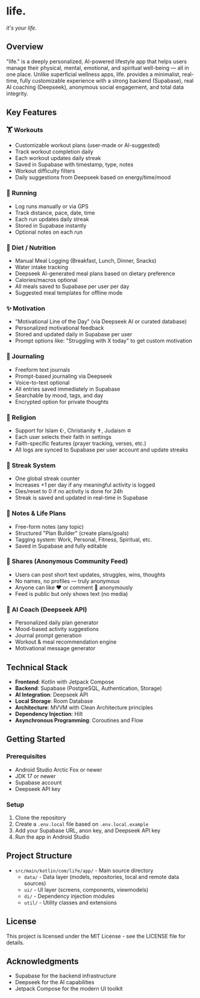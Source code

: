 # life.

*it's your life.*

## Overview

"life." is a deeply personalized, AI-powered lifestyle app that helps users manage their physical, mental, emotional, and spiritual well-being — all in one place. Unlike superficial wellness apps, life. provides a minimalist, real-time, fully customizable experience with a strong backend (Supabase), real AI coaching (Deepseek), anonymous social engagement, and total data integrity.

## Key Features

### 🏋️ Workouts
- Customizable workout plans (user-made or AI-suggested)
- Track workout completion daily
- Each workout updates daily streak
- Saved in Supabase with timestamp, type, notes
- Workout difficulty filters
- Daily suggestions from Deepseek based on energy/time/mood

### 🏃 Running
- Log runs manually or via GPS
- Track distance, pace, date, time
- Each run updates daily streak
- Stored in Supabase instantly
- Optional notes on each run

### 🥗 Diet / Nutrition
- Manual Meal Logging (Breakfast, Lunch, Dinner, Snacks)
- Water intake tracking
- Deepseek AI-generated meal plans based on dietary preference
- Calories/macros optional
- All meals saved to Supabase per user per day
- Suggested meal templates for offline mode

### ✨ Motivation
- "Motivational Line of the Day" (via Deepseek AI or curated database)
- Personalized motivational feedback
- Stored and updated daily in Supabase per user
- Prompt options like: "Struggling with X today" to get custom motivation

### 📓 Journaling
- Freeform text journals
- Prompt-based journaling via Deepseek
- Voice-to-text optional
- All entries saved immediately in Supabase
- Searchable by mood, tags, and day
- Encrypted option for private thoughts

### 🙏 Religion
- Support for Islam ☪, Christianity ✝, Judaism ✡
- Each user selects their faith in settings
- Faith-specific features (prayer tracking, verses, etc.)
- All logs are synced to Supabase per user account and update streaks

### 🔁 Streak System
- One global streak counter
- Increases +1 per day if any meaningful activity is logged
- Dies/reset to 0 if no activity is done for 24h
- Streak is saved and updated in real-time in Supabase

### 📒 Notes & Life Plans
- Free-form notes (any topic)
- Structured "Plan Builder" (create plans/goals)
- Tagging system: Work, Personal, Fitness, Spiritual, etc.
- Saved in Supabase and fully editable

### 📡 Shares (Anonymous Community Feed)
- Users can post short text updates, struggles, wins, thoughts
- No names, no profiles — truly anonymous
- Anyone can like ❤️ or comment 💬 anonymously
- Feed is public but only shows text (no media)

### 🧠 AI Coach (Deepseek API)
- Personalized daily plan generator
- Mood-based activity suggestions
- Journal prompt generation
- Workout & meal recommendation engine
- Motivational message generator

## Technical Stack

- **Frontend**: Kotlin with Jetpack Compose
- **Backend**: Supabase (PostgreSQL, Authentication, Storage)
- **AI Integration**: Deepseek API
- **Local Storage**: Room Database
- **Architecture**: MVVM with Clean Architecture principles
- **Dependency Injection**: Hilt
- **Asynchronous Programming**: Coroutines and Flow

## Getting Started

### Prerequisites

- Android Studio Arctic Fox or newer
- JDK 17 or newer
- Supabase account
- Deepseek API key

### Setup

1. Clone the repository
2. Create a `.env.local` file based on `.env.local.example`
3. Add your Supabase URL, anon key, and Deepseek API key
4. Run the app in Android Studio

## Project Structure

- `src/main/kotlin/com/life/app/` - Main source directory
  - `data/` - Data layer (models, repositories, local and remote data sources)
  - `ui/` - UI layer (screens, components, viewmodels)
  - `di/` - Dependency injection modules
  - `util/` - Utility classes and extensions

## License

This project is licensed under the MIT License - see the LICENSE file for details.

## Acknowledgments

- Supabase for the backend infrastructure
- Deepseek for the AI capabilities
- Jetpack Compose for the modern UI toolkit
